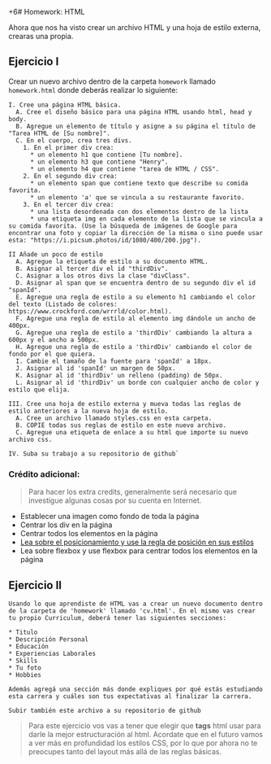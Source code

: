 +6# Homework: HTML

Ahora que nos ha visto crear un archivo HTML y una hoja de estilo externa, crearas una propia.

## Ejercicio I

Crear un nuevo archivo dentro de la carpeta `homework` llamado `homework.html` donde deberás realizar lo siguiente:
```
I. Cree una página HTML básica.
  A. Cree el diseño básico para una página HTML usando html, head y body.
  B. Agregue un elemento de título y asigne a su página el título de "Tarea HTML de [Su nombre]".
  C. En el cuerpo, crea tres divs.
    1. En el primer div crea:
      * un elemento h1 que contiene [Tu nombre].
      * un elemento h3 que contiene "Henry".
      * un elemento h4 que contiene "tarea de HTML / CSS".
    2. En el segundo div crea:
      * un elemento span que contiene texto que describe su comida favorita.
      * un elemento 'a' que se vincula a su restaurante favorito.
    3. En el tercer div crea:
      * una lista desordenada con dos elementos dentro de la lista
      * una etiqueta img en cada elemento de la lista que se vincula a su comida favorita. (Use la búsqueda de imágenes de Google para encontrar una foto y copiar la dirección de la misma o sino puede usar esta: "https://i.picsum.photos/id/1080/400/200.jpg").
```

```
II Añade un poco de estilo
  A. Agregue la etiqueta de estilo a su documento HTML.
  B. Asignar al tercer div el id "thirdDiv".
  C. Asignar a los otros divs la clase "divClass".
  D. Asignar al span que se encuentra dentro de su segundo div el id "spanId".
  E. Agregue una regla de estilo a su elemento h1 cambiando el color del texto (Listado de colores: https://www.crockford.com/wrrrld/color.html).
  F. Agregue una regla de estilo al elemento img dándole un ancho de 400px.
  G. Agregue una regla de estilo a 'thirdDiv' cambiando la altura a 600px y el ancho a 500px.
  H. Agregue una regla de estilo a 'thirdDiv' cambiando el color de fondo por el que quiera.
  I. Cambie el tamaño de la fuente para 'spanId' a 18px.
  J. Asignar al id 'spanId' un margen de 50px.
  K. Asignar al id 'thirdDiv' un relleno (padding) de 50px.
  L. Asignar al id 'thirdDiv' un borde con cualquier ancho de color y estilo que elija.
```

```
III. Cree una hoja de estilo externa y mueva todas las reglas de estilo anteriores a la nueva hoja de estilo.
  A. Cree un archivo llamado styles.css en esta carpeta.
  B. COPIE todas sus reglas de estilo en este nuevo archivo.
  C. Agregue una etiqueta de enlace a su html que importe su nuevo archivo css.
```

```
IV. Suba su trabajo a su repositorio de github`
```

### Crédito adicional:
>   Para hacer los extra credits, generalmente será necesario que investigue algunas cosas por su cuenta en Internet.

  * Establecer una imagen como fondo de toda la página
  * Centrar los div en la página
  * Centrar todos los elementos en la página
  * [Lea sobre el posicionamiento y use la regla de posición en sus estilos](https://es.learnlayout.com/index.html)
  * Lea sobre flexbox y use flexbox para centrar todos los elementos en la página

## Ejercicio II

```
Usando lo que aprendiste de HTML vas a crear un nuevo documento dentro de la carpeta de 'homework' llamado 'cv.html'. En el mismo vas crear tu propio Curriculum, deberá tener las siguientes secciones:

* Titulo
* Descripción Personal
* Educación
* Experiencias Laborales
* Skills
* Tu foto
* Hobbies

Además agregá una sección más donde expliques por qué estás estudiando esta carrera y cuáles son tus expectativas al finalizar la carrera.

Subir también este archivo a su repositorio de github

```

> Para este ejercicio vos vas a tener que elegir que **tags** html usar para darle la mejor estructuración al html. Acordate que en el futuro vamos a ver más en profundidad los estilos CSS, por lo que por ahora no te preocupes tanto del layout más allá de las reglas básicas.
